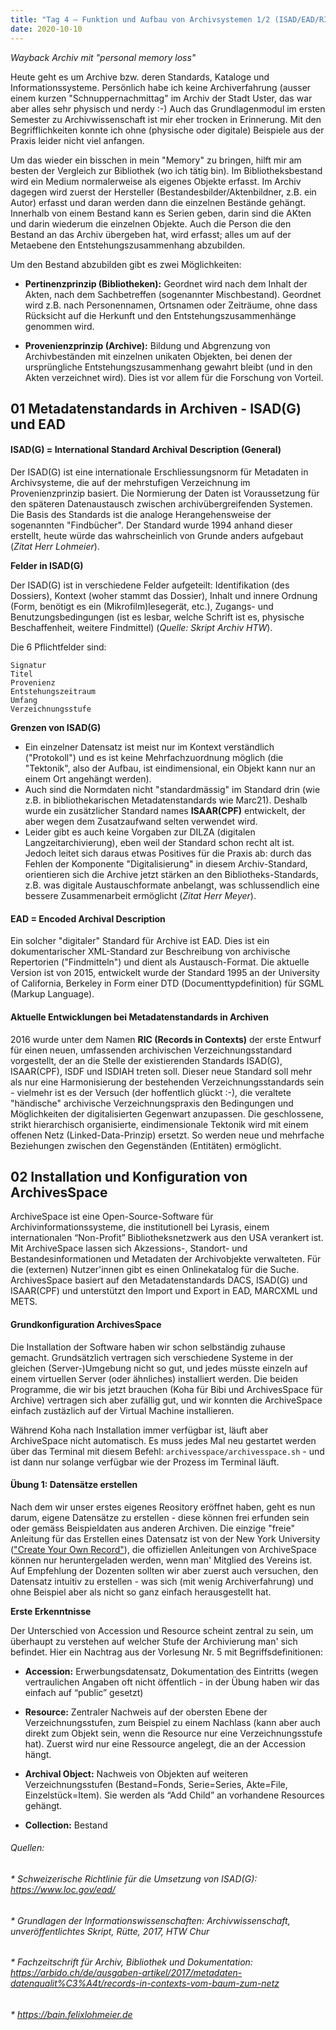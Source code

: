 ```yaml
---
title: "Tag 4 – Funktion und Aufbau von Archivsystemen 1/2 (ISAD/EAD/RIC & ArchivesSpace)"
date: 2020-10-10
---
```


*Wayback Archiv mit "personal memory loss"*

Heute geht es um Archive bzw. deren Standards, Kataloge und Informationssysteme. Persönlich habe ich keine Archiverfahrung (ausser einem kurzen "Schnuppernachmittag" im Archiv der Stadt Uster, das war aber alles sehr physisch und nerdy :-) Auch das Grundlagenmodul im ersten Semester zu 
Archivwissenschaft ist mir eher trocken in Erinnerung. Mit den Begrifflichkeiten konnte ich ohne (physische oder digitale) Beispiele aus der Praxis leider nicht viel anfangen. 

Um das wieder ein bisschen in mein "Memory" zu bringen, hilft mir am besten der Vergleich zur Bibliothek (wo ich tätig bin). Im Bibliotheksbestand wird ein Medium normalerweise als eigenes Objekte erfasst. Im Archiv dagegen wird zuerst der Hersteller (Bestandesbilder/Aktenbildner, z.B. ein Autor) erfasst und daran werden dann die einzelnen Bestände gehängt. Innerhalb von einem Bestand kann es Serien geben, darin sind die AKten und darin wiederum die einzelnen Objekte. Auch die Person die den Bestand an das Archiv übergeben hat, wird erfasst; alles um auf der Metaebene den Entstehungszusammenhang abzubilden.

Um den Bestand abzubilden gibt es zwei Möglichkeiten:
* **Pertinenzprinzip (Bibliotheken):** Geordnet wird nach dem Inhalt der Akten, nach dem Sachbetreffen (sogenannter Mischbestand). Geordnet wird z.B. nach  Personennamen, Ortsnamen oder Zeiträume, ohne dass Rücksicht auf die Herkunft und den Entstehungszusammenhänge genommen wird.

* **Provenienzprinzip (Archive):** Bildung und Abgrenzung von Archivbeständen mit einzelnen unikaten Objekten, bei denen der ursprüngliche Entstehungszusammenhang  gewahrt bleibt (und in den Akten verzeichnet wird). Dies ist vor allem für die Forschung von Vorteil. 


## 01 Metadatenstandards in Archiven - ISAD(G) und EAD

#### ISAD(G) = International Standard Archival Description (General)

Der ISAD(G) ist eine internationale Erschliessungsnorm für Metadaten in Archivsysteme, die auf der mehrstufigen Verzeichnung im Provenienzprinzip basiert.
Die Normierung der Daten ist Voraussetzung für den späteren Datenaustausch  zwischen archivübergreifenden Systemen.
Die Basis des Standards ist die analoge Herangehensweise der sogenannten "Findbücher". Der Standard wurde 1994 anhand dieser erstellt, heute würde das wahrscheinlich von Grunde anders aufgebaut (*Zitat Herr Lohmeier*).

**Felder in ISAD(G)**

Der ISAD(G) ist in verschiedene Felder aufgeteilt: Identifikation (des Dossiers), Kontext (woher stammt das Dossier), Inhalt und innere Ordnung (Form, benötigt es ein (Mikrofilm)lesegerät, etc.), Zugangs- und Benutzungsbedingungen (ist es lesbar, welche Schrift ist es, physische Beschaffenheit, weitere Findmittel) (*Quelle: Skript Archiv HTW*). 

Die 6 Pflichtfelder sind:

    Signatur
    Titel
    Provenienz
    Entstehungszeitraum
    Umfang
    Verzeichnungsstufe

**Grenzen von ISAD(G)**
* Ein einzelner Datensatz ist meist nur im Kontext verständlich ("Protokoll") und es ist keine Mehrfachzuordnung möglich (die "Tektonik", also der Aufbau, ist eindimensional, ein Objekt kann nur an einem Ort angehängt werden). 
* Auch sind die Normdaten nicht "standardmässig" im Standard drin (wie z.B. in bibliothekarischen Metadatenstandards wie Marc21). Deshalb wurde ein zusätzlicher  Standard names **ISAAR(CPF)** entwickelt, der aber wegen dem Zusatzaufwand selten verwendet wird. 
* Leider gibt es auch keine Vorgaben zur DILZA (digitalen Langzeitarchivierung), eben weil der Standard schon recht alt ist. Jedoch leitet sich daraus etwas Positives für die Praxis ab: durch das Fehlen der Komponente "Digitalisierung" in diesem Archiv-Standard, orientieren sich die Archive jetzt stärken an den Bibliotheks-Standards, z.B. was digitale Austauschformate anbelangt, was schlussendlich eine bessere Zusammenarbeit ermöglicht (*Zitat Herr Meyer*). 

#### EAD = Encoded Archival Description
Ein  solcher "digitaler" Standard für Archive ist EAD. Dies ist ein dokumentarischer XML-Standard zur Beschreibung von archivische Repertorien ("Findmitteln") und dient als Austausch-Format. Die aktuelle Version ist von 2015, entwickelt wurde der Standard 1995 an der University of California, Berkeley in Form einer DTD (Documenttypdefinition) für SGML (Markup Language).


#### Aktuelle Entwicklungen bei Metadatenstandards in Archiven
2016 wurde unter dem Namen **RIC (Records in Contexts)** der erste Entwurf für einen neuen, umfassenden archivischen Verzeichnungsstandard vorgestellt, der an die Stelle der existierenden Standards ISAD(G), ISAAR(CPF), ISDF und ISDIAH treten soll. Dieser neue Standard soll mehr als nur eine Harmonisierung der bestehenden Verzeichnungsstandards sein - vielmehr ist es der Versuch (der hoffentlich glückt :-), die veraltete "händische" archivische Verzeichnungspraxis den Bedingungen und Möglichkeiten der digitalisierten Gegenwart anzupassen. Die geschlossene, strikt hierarchisch organisierte, eindimensionale Tektonik wird mit einem offenen Netz (Linked-Data-Prinzip) ersetzt. So werden neue und mehrfache Beziehungen zwischen den Gegenständen (Entitäten) ermöglicht.


## 02 Installation und Konfiguration von ArchivesSpace
ArchiveSpace ist eine Open-Source-Software für Archivinformationssysteme, die institutionell bei Lyrasis, einem internationalen “Non-Profit” Bibliotheksnetzwerk aus den USA verankert ist. Mit ArchiveSpace lassen sich Akzessions-, Standort- und Bestandesinformationen und Metadaten der Archivobjekte verwalteten. Für die (externen) Nutzer'innen gibt es einen Onlinekatalog für die Suche. ArchivesSpace basiert auf den Metadatenstandards DACS, ISAD(G) und ISAAR(CPF) und unterstützt den Import und Export in EAD, MARCXML und METS.

#### Grundkonfiguration ArchivesSpace
Die Installation der Software haben wir schon selbständig zuhause gemacht. Grundsätzlich vertragen sich verschiedene Systeme in der gleichen (Server-)Umgebung nicht so gut, und jedes müsste einzeln auf einem virtuellen Server (oder ähnliches) installiert werden. Die beiden Programme, die wir bis jetzt brauchen (Koha für Bibi und ArchivesSpace für Archive) vertragen sich aber zufällig gut, und wir konnten die ArchiveSpace einfach zustäzlich auf der Virtual Machine installieren.

Während Koha nach Installation immer verfügbar ist, läuft aber ArchiveSpace nicht automatisch. Es muss jedes Mal neu gestartet werden über das Terminal mit diesem Befehl: `archivesspace/archivesspace.sh` - und ist dann nur solange verfügbar wie der Prozess im Terminal läuft. 

#### Übung 1: Datensätze erstellen
Nach dem wir unser erstes eigenes Reository eröffnet haben, geht es nun darum, eigene Datensätze zu erstellen - diese können frei erfunden sein oder gemäss Beispieldaten aus anderen Archiven. Die einzige "freie" Anleitung für das Erstellen eines Datensatz ist von der New York University (["Create Your Own Record"](https://guides.nyu.edu/archivesspace/training)), die offiziellen Anleitungen von ArchiveSpace können nur heruntergeladen werden, wenn man' Mitglied des Vereins ist. Auf Empfehlung der Dozenten sollten wir aber zuerst auch versuchen, den Datensatz intuitiv zu erstellen - was sich (mit wenig Archiverfahrung) und ohne Beispiel aber als nicht so ganz einfach herausgestellt hat. 

**Erste Erkenntnisse**

Der Unterschied von Accession und Resource scheint zentral zu sein, um überhaupt zu verstehen auf welcher Stufe der Archivierung man' sich befindet.
Hier ein Nachtrag aus der Vorlesung Nr. 5 mit Begriffsdefinitionen:

* **Accession:** Erwerbungsdatensatz, Dokumentation des Eintritts (wegen vertraulichen Angaben oft nicht öffentlich - in der Übung haben wir das einfach auf “public” gesetzt)

* **Resource:** Zentraler Nachweis auf der obersten Ebene der Verzeichnungsstufen, zum Beispiel zu einem Nachlass (kann aber auch direkt zum Objekt sein, wenn die Resource nur eine Verzeichnungsstufe hat). Zuerst wird nur eine Ressource angelegt, die an der Accession hängt.

* **Archival Object:** Nachweis von Objekten auf weiteren Verzeichnungsstufen (Bestand=Fonds, Serie=Series, Akte=File, Einzelstück=Item). Sie werden als “Add Child” an vorhandene Resources gehängt. 

* **Collection:** Bestand



###### Quellen:
###### * Schweizerische Richtlinie für die Umsetzung von ISAD(G): https://www.loc.gov/ead/
###### * Grundlagen der Informationswissenschaften: Archivwissenschaft, unveröffentlichtes Skript, Rütte, 2017, HTW Chur
###### * Fachzeitschrift für Archiv, Bibliothek und Dokumentation: https://arbido.ch/de/ausgaben-artikel/2017/metadaten-datenqualit%C3%A4t/records-in-contexts-vom-baum-zum-netz
###### * https://bain.felixlohmeier.de
